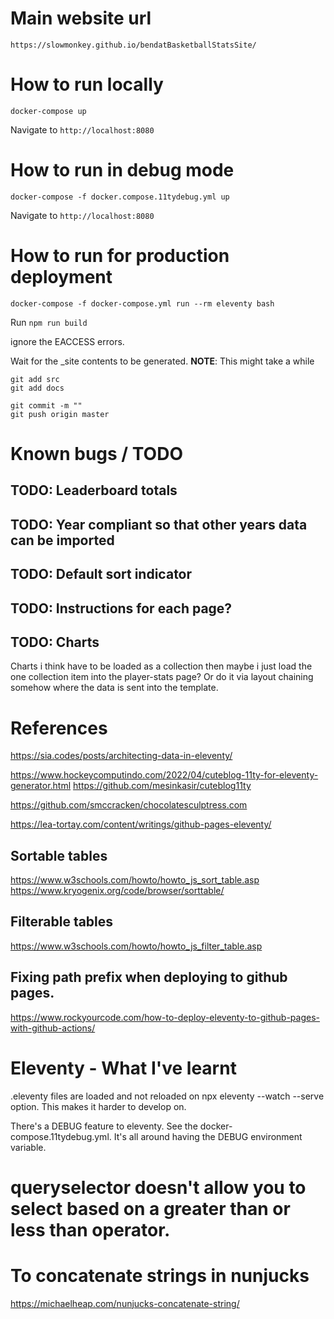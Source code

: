 # Main website url
`https://slowmonkey.github.io/bendatBasketballStatsSite/`

# How to run locally

`docker-compose up`

Navigate to `http://localhost:8080`

# How to run in debug mode

`docker-compose -f docker.compose.11tydebug.yml up`

Navigate to `http://localhost:8080`

# How to run for production deployment

`docker-compose -f docker-compose.yml run --rm eleventy bash`

Run `npm run build`

ignore the EACCESS errors.

Wait for the _site contents to be generated. **NOTE**: This might take a while

```
git add src
git add docs

git commit -m ""
git push origin master
```

# Known bugs / TODO

## TODO: Leaderboard totals

## TODO: Year compliant so that other years data can be imported

## TODO: Default sort indicator

## TODO: Instructions for each page?

## TODO: Charts

Charts i think have to be loaded as a collection then maybe i just load the one collection item into the player-stats page?
Or do it via layout chaining somehow where the data is sent into the template.

# References

https://sia.codes/posts/architecting-data-in-eleventy/


https://www.hockeycomputindo.com/2022/04/cuteblog-11ty-for-eleventy-generator.html
https://github.com/mesinkasir/cuteblog11ty



https://github.com/smccracken/chocolatesculptress.com

https://lea-tortay.com/content/writings/github-pages-eleventy/

## Sortable tables

https://www.w3schools.com/howto/howto_js_sort_table.asp
https://www.kryogenix.org/code/browser/sorttable/

## Filterable tables

https://www.w3schools.com/howto/howto_js_filter_table.asp

## Fixing path prefix when deploying to github pages.

https://www.rockyourcode.com/how-to-deploy-eleventy-to-github-pages-with-github-actions/


# Eleventy - What I've learnt

.eleventy files are loaded and not reloaded on npx eleventy --watch --serve option. This makes it harder to develop on.

There's a DEBUG feature to eleventy. See the docker-compose.11tydebug.yml. It's all around having the DEBUG environment variable.

# queryselector doesn't allow you to select based on a greater than or less than operator.

# To concatenate strings in nunjucks

https://michaelheap.com/nunjucks-concatenate-string/
